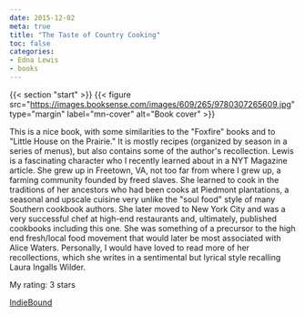 ```yaml
---
date: 2015-12-02
meta: true
title: "The Taste of Country Cooking"
toc: false
categories:
- Edna Lewis
- books
---
```


{{< section "start" >}}
{{< figure src="https://images.booksense.com/images/609/265/9780307265609.jpg" type="margin" label="mn-cover" alt="Book cover" >}}

This is a nice book, with some similarities to the "Foxfire" books and to "Little House on the Prairie." It is mostly recipes (organized by season in a series of menus), but also contains some of the author's recollection. Lewis is a fascinating character who I recently learned about in a NYT Magazine article. She grew up in Freetown, VA, not too far from where I grew up, a farming community founded by freed slaves. She learned to cook in the traditions of her ancestors who had been cooks at Piedmont plantations, a seasonal and upscale cuisine very unlike the "soul food" style of many Southern cookbook authors. She later moved to New York City and was a very successful chef at high-end restaurants and, ultimately, published cookbooks including this one. She was something of a precursor to the high end fresh/local food movement that would later be most associated with Alice Waters. Personally, I would have loved to read more of her recollections, which she writes in a sentimental but lyrical style recalling Laura Ingalls Wilder.

My rating: 3 stars  

[IndieBound](https://www.indiebound.org/book/9780307265609)
